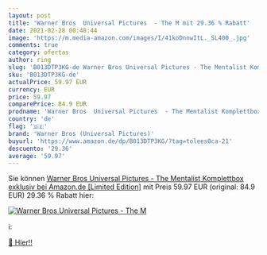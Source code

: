 ```yaml
---
layout: post
title: 'Warner Bros  Universal Pictures  - The M mit 29.36 % Rabatt'
date: 2021-02-28 00:48:44
image: 'https://m.media-amazon.com/images/I/41koDnnwItL._SL400_.jpg'
comments: true
category: ofertas
author: ring
slug: 'B013DTP3KG-de Warner Bros Universal Pictures - The Mentalist Komplettbox...'
sku: 'B013DTP3KG-de'
actualPrice: 59.97 EUR
currency: EUR
price: 59.97
comparePrice: 84.9 EUR
prodname: 'Warner Bros  Universal Pictures  - The Mentalist Komplettbox  exklusiv bei Amazon.de  [Limited Edition]'
country: 'de'
flag: '🇩🇪'
brand: 'Warner Bros (Universal Pictures)'
buyurl: 'https://www.amazon.de/dp/B013DTP3KG/?tag=tolees0ca-21'
descuento: '29.36'
average: '59.97'
---
```


Sie können [Warner Bros  Universal Pictures  - The Mentalist Komplettbox  exklusiv bei Amazon.de  [Limited Edition]](https://www.amazon.de/dp/B013DTP3KG/?tag=tolees0ca-21) mit Preis 59.97 EUR (original: 84.9 EUR) 29.36 % Rabatt hier:

[![Warner Bros  Universal Pictures  - The M](https://m.media-amazon.com/images/I/41koDnnwItL._SL400_.jpg)](https://www.amazon.de/dp/B013DTP3KG/?tag=tolees0ca-21)

ℹ️:


[🛒 Hier!!](https://www.amazon.de/dp/B013DTP3KG/?tag=tolees0ca-21)
